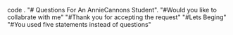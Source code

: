 code .
"# Questions For An AnnieCannons Student".
"#Would you like to collabrate with me"
"#Thank you for accepting the request"
"#Lets Beging"
"#You used five statements instead of questions"

